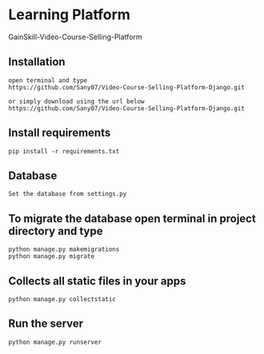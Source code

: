# Learning Platform
GainSkill-Video-Course-Selling-Platform
   
   
      
   
## Installation

```
open terminal and type
https://github.com/Sany07/Video-Course-Selling-Platform-Django.git

or simply download using the url below
https://github.com/Sany07/Video-Course-Selling-Platform-Django.git
```

## Install requirements

```
pip install -r requirements.txt
```
## Database

```
Set the database from settings.py

```

## To migrate the database open terminal in project directory and type
```
python manage.py makemigrations
python manage.py migrate
```

## Collects all static files in your apps

```
python manage.py collectstatic
```

## Run the server
```
python manage.py runserver
```
